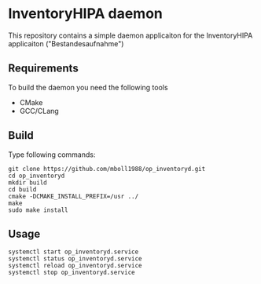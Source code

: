 # InventoryHIPA daemon

This repository contains a simple daemon applicaiton for the InventoryHIPA applicaiton ("Bestandesaufnahme") 

## Requirements

To build the daemon you need the following tools

* CMake
* GCC/CLang

## Build

Type following commands:

    git clone https://github.com/mboll1988/op_inventoryd.git
    cd op_inventoryd
    mkdir build
    cd build
    cmake -DCMAKE_INSTALL_PREFIX=/usr ../
    make
    sudo make install

## Usage

    systemctl start op_inventoryd.service
    systemctl status op_inventoryd.service
    systemctl reload op_inventoryd.service
    systemctl stop op_inventoryd.service

